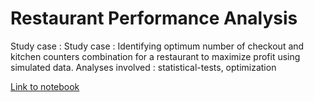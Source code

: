 # Restaurant Performance Analysis

Study case : Study case : Identifying optimum number of checkout and kitchen counters combination for a restaurant to maximize profit using simulated data. Analyses involved : statistical-tests, optimization

[Link to notebook](https://github.com/ninda-code/statistical-test-and-optimization/blob/main/restaurant_operation_analysis.ipynb)
